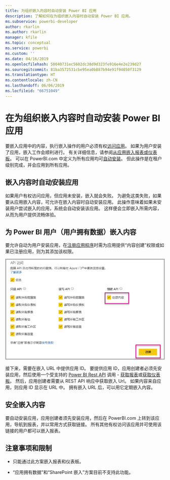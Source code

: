 ```yaml
---
title: 为组织嵌入内容时自动安装 Power BI 应用
description: 了解如何在为组织嵌入内容时自动安装 Power BI 应用。
ms.subservice: powerbi-developer
author: rkarlin
ms.author: rkarlin
manager: kfile
ms.topic: conceptual
ms.service: powerbi
ms.custom: ''
ms.date: 04/16/2019
ms.openlocfilehash: 50040731ec5602dc38d9d323fe916e4e2e239d27
ms.sourcegitcommit: 81ba3572531cbe95ea0b887b94e91f94050f3129
ms.translationtype: HT
ms.contentlocale: zh-CN
ms.lasthandoff: 06/06/2019
ms.locfileid: "66751049"
---
```

# <a name="auto-install-power-bi-apps-when-embedding-for-your-organization"></a>在为组织嵌入内容时自动安装 Power BI 应用

要嵌入应用中的内容，执行嵌入操作的用户必须有权[访问应用](../service-create-distribute-apps.md)。 如果为用户安装了应用，嵌入工作会顺利进行。 有关详细信息，请参阅[从应用嵌入报表或仪表板](embed-from-apps.md)。 可以在 PowerBI.com 中定义为所有应用均可[自动安装](https://powerbi.microsoft.com/blog/automatically-install-apps/)。 但此操作是在租户级别完成，并会应用到所有应用。

## <a name="auto-install-app-on-embedding"></a>嵌入内容时自动安装应用

如果用户有权访问应用，但应用未安装，嵌入就会失败。 为避免这类失败，如果要从应用嵌入内容，可允许在嵌入内容时自动安装应用。 此操作意味着如果未安装用户尝试嵌入的应用，系统会自动安装该应用。 这样便会立即嵌入所需内容，从而为用户提供流畅体验。

## <a name="embed-for-power-bi-users-user-owns-data"></a>为 Power BI 用户（用户拥有数据）嵌入内容

要允许自动为用户安装应用，在[注册应用程序](register-app.md#register-with-the-power-bi-application-registration-tool)时需为应用提供“内容创建”权限或如果已注册应用，则为其添加该权限。

![注册应用创建内容](media/embed-auto-install-app/register-app-create-content.png)

接下来，需要在嵌入 URL 中提供应用 ID。 要提供应用 ID，应用创建者必须先安装应用，然后使用一个受支持的 [Power BI Rest API](https://docs.microsoft.com/rest/api/power-bi/) 调用 - [获取报表](https://docs.microsoft.com/rest/api/power-bi/reports/getreports)或[获取仪表板](https://docs.microsoft.com/rest/api/power-bi/dashboards/getdashboards)。 然后，应用创建者需要从 REST API 响应中获取嵌入 Url。 如果内容来自应用，则应用 ID 显示在 URL 中。  拥有嵌入 URL 后，可以用它定期嵌入内容。

## <a name="secure-embed"></a>安全嵌入内容

要自动安装应用，应用创建者须先安装应用，然后在 PowerBI.com 上转到该应用，导航到报表，并以常用方式获取链接。 所有其他有权访问该应用并可使用该链接的用户都可以嵌入报表。

## <a name="considerations-and-limitations"></a>注意事项和限制

* 只能通过此方案嵌入报表和仪表板。

* “应用拥有数据”和“SharePoint 嵌入”方案目前不支持此功能。
